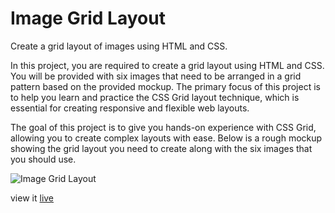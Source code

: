 # Image Grid Layout

Create a grid layout of images using HTML and CSS.

In this project, you are required to create a grid layout using HTML and CSS. You will be provided with six images that need to be arranged in a grid pattern based on the provided mockup. The primary focus of this project is to help you learn and practice the CSS Grid layout technique, which is essential for creating responsive and flexible web layouts.

The goal of this project is to give you hands-on experience with CSS Grid, allowing you to create complex layouts with ease. Below is a rough mockup showing the grid layout you need to create along with the six images that you should use.

![Image Grid Layout](https://assets.roadmap.sh/guest/image-grid.jpg)

view it [live](https://alok-38.github.io/developer-roadmap/image-grid-layout/)